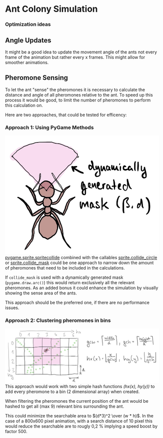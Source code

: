 # Ant Colony Simulation
### Optimization ideas

## Angle Updates
It might be a good idea to update the movement angle of the ants not every frame of the animation but rather every x frames. This might allow for smoother animations.

## Pheromone Sensing
To let the ant "sense" the pheromones it is necessary to calculate the distance and angle of all pheromones relative to the ant. To speed up this process it would be good, to limit the number of pheromones to perform this calculation on.

Here are two approaches, that could be tested for efficency:

### Approach 1: Using PyGame Methods
![masks](images/o1-mask.jpeg)
[pygame.sprite.spritecollide](https://www.pygame.org/docs/ref/sprite.html#pygame.sprite.spritecollide) combined with the callables [sprite.collide_circle](https://www.pygame.org/docs/ref/sprite.html#pygame.sprite.collide_circle) or [sprite.collide_mask](https://www.pygame.org/docs/ref/sprite.html#pygame.sprite.collide_mask) could be one approach to narrow down the amount of pheromones that need to be included in the calculations.

If `collide_mask` is used with a dynamically generated mask (`pygame.draw.arc()`) this would return exclusively all the relevant pheromones. As an added bonus it could enhance the simulation by visually showing the sense area of the ants.

This approach should be the preferred one, if there are no performance issues.

### Approach 2: Clustering pheromones in bins
![bins](images/o1-bins.jpeg)
This approach would work with two simple hash functions *(hx(x), hy(y))* to add every pheromone to a bin (2 dimensional array) when created.

When filtering the pheromones the current position of the ant would be hashed to get all (max 9) relevant bins surrounding the ant. 

This could minimize the searchable area to $(d*3)^2 \over (w * h)$. In the case of a 800x600 pixel animation, with a search distance of 10 pixel this would reduce the searchable are to rougly 0,2 % implying a speed boost by factor 500.